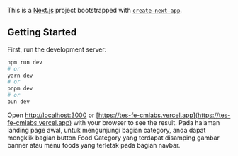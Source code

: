 This is a [Next.js](https://nextjs.org) project bootstrapped with [`create-next-app`](https://nextjs.org/docs/app/api-reference/cli/create-next-app).

## Getting Started

First, run the development server:

```bash
npm run dev
# or
yarn dev
# or
pnpm dev
# or
bun dev
```

Open [http://localhost:3000](http://localhost:3000) or [https://tes-fe-cmlabs.vercel.app](https://tes-fe-cmlabs.vercel.app) with your browser to see the result.
Pada halaman landing page awal, untuk mengunjungi bagian category, anda dapat mengklik bagian button Food Category yang terdapat disamping gambar banner atau menu foods yang terletak pada bagian navbar.
